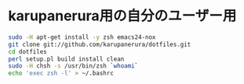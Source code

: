 # karupanerura用の自分のユーザー用

```bash
sudo -H apt-get install -y zsh emacs24-nox
git clone git://github.com/karupanerura/dotfiles.git
cd dotfiles
perl setup.pl build install clean
sudo -H chsh -s /usr/bin/zsh `whoami`
echo 'exec zsh -l' > ~/.bashrc
```

